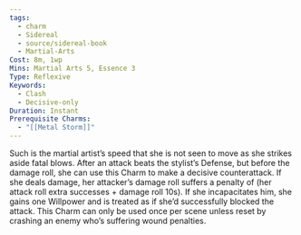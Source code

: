 ```yaml
---
tags:
  - charm
  - Sidereal
  - source/sidereal-book
  - Martial-Arts
Cost: 8m, 1wp
Mins: Martial Arts 5, Essence 3
Type: Reflexive
Keywords:
  - Clash
  - Decisive-only
Duration: Instant
Prerequisite Charms:
  - "[[Metal Storm]]"
---
```

Such is the martial artist’s speed that she is not seen to move as she strikes aside fatal blows. After an attack beats the stylist’s Defense, but before the damage roll, she can use this Charm to make a decisive counterattack. If she deals damage, her attacker’s damage roll suffers a penalty of (her attack roll extra successes + damage roll 10s). If she incapacitates him, she gains one Willpower and is treated as if she’d successfully blocked the attack. This Charm can only be used once per scene unless reset by crashing an enemy who’s suffering wound penalties.